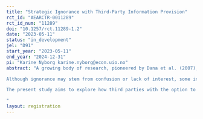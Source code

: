 ```yaml
---
title: "Strategic Ignorance with Third-Party Information Provision"
rct_id: "AEARCTR-0011289"
rct_id_num: "11289"
doi: "10.1257/rct.11289-1.2"
date: "2023-05-11"
status: "in_development"
jel: "D91"
start_year: "2023-05-11"
end_year: "2024-12-31"
pi: "Karine Nyborg karine.nyborg@econ.uio.no"
abstract: "A growing body of research, pioneered by Dana et al. (2007), has documented the prevalence of strategic ignorance in social decisions (e.g., Matthey and Regner 2011; Grossman 2014; van der Weele 2014; Feiler 2014; Exley 2016; Grossman and van der Weele 2017; Momsen and Ohndorf 2020, 2023; Serra-Garcia and Szech 2021): although people frequently incur a private cost to bring about some social benefit under conditions of full information, when the social benefit is uncertain, a surprisingly large number of people avoid easy opportunities to resolve this uncertainty and revert to selfish behavior.
Although ignorance may stem from confusion or lack of interest, some individuals avoid information for strategic reasons, such as maintaining positive self - or social image (Nyborg 2011, Grossman 2014, Grossman and van der Weele 2017, Exley and Kessler 2021). Our social interactions frequently unfold in situations much richer than the simple two-person decision environment modeled in the basic moral-wiggle-room game introduced by Dana et al. (2007)—henceforth DWK. For example, other people with whom we interact might be able to either supply the information which we wish to avoid or at the very least point out our attempts to avoid it. Someone dining with an aspiring vegetarian could say, “you know that soup is made with chicken stock, right?” or “aren’t you going to ask what’s in that soup?”. Avoiding clicking on articles with headlines like, “Fast fashion: how clothes are linked to climate change,” doesn’t stop people from discussing such articles in your presence. If some people strictly prefer ignorance (as opposed to merely being indifferent to information), then externally imposing information on them might harm them. 
The present study aims to explore how third parties with the option to inform dictators of the potential consequences of their choices affect the behavior of dictators, particularly those who would otherwise wish to avoid that information. We will use the moral-wiggle-room game of DWK as the fundamental decision because of its simplicity and to maintain comparability with other studies. In particular, we will look at whether the presence of such third parties affects dictators’ information and allocation choices, whether the dictator is willing to reward sanction or punish the behavior of the informer, and whether such potential reward punishment deters bystanders from providing information. The goal is to shed further light on the strategic nature of information avoidance, the conditions under which it may manifest as an image-management strategy, and how social outcomes are determined in environments with richer social interactions. 
"
layout: registration
---
```


